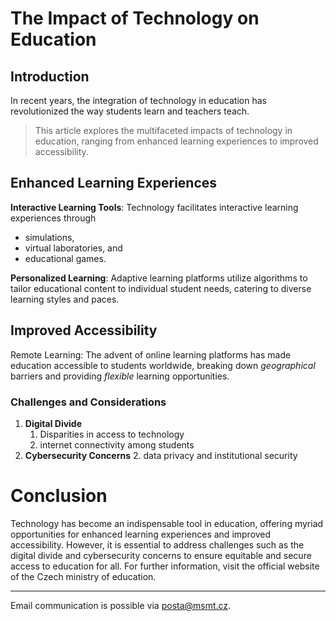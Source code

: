 # The Impact of Technology on Education

## Introduction

In recent years, the integration of technology in education has revolutionized the way students learn and teachers teach.

> This article explores the multifaceted impacts of technology in education, ranging from enhanced learning experiences to improved accessibility.

## Enhanced Learning Experiences

**Interactive Learning Tools**: Technology facilitates interactive learning experiences through

-	simulations,
-	virtual laboratories, and
-	educational games.

**Personalized Learning**: Adaptive learning platforms utilize algorithms to tailor educational content to individual student needs, catering to diverse learning styles and paces.

## Improved Accessibility
Remote Learning: The advent of online learning platforms has made education accessible to students worldwide, breaking down *geographical* barriers and providing *flexible* learning opportunities.

### Challenges and Considerations

1.	**Digital Divide**
    1.	Disparities in access to technology
    1.	internet connectivity among students
2.	**Cybersecurity Concerns**
    2.	data privacy and institutional security

# Conclusion

Technology has become an indispensable tool in education, offering myriad opportunities for enhanced learning experiences and improved accessibility. However, it is essential to address challenges such as the digital divide and cybersecurity concerns to ensure equitable and secure access to education for all. For further information, visit the official website of the Czech ministry of education.

---

Email communication is possible via <posta@msmt.cz>.

